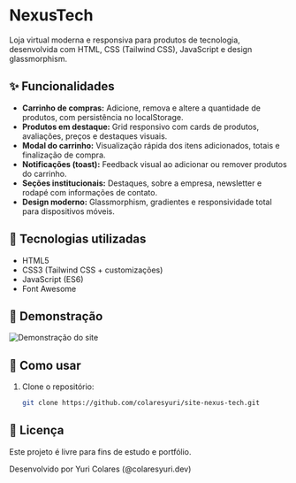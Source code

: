 # NexusTech

Loja virtual moderna e responsiva para produtos de tecnologia, desenvolvida com HTML, CSS (Tailwind CSS), JavaScript e design glassmorphism.

## ✨ Funcionalidades

- **Carrinho de compras:** Adicione, remova e altere a quantidade de produtos, com persistência no localStorage.
- **Produtos em destaque:** Grid responsivo com cards de produtos, avaliações, preços e destaques visuais.
- **Modal do carrinho:** Visualização rápida dos itens adicionados, totais e finalização de compra.
- **Notificações (toast):** Feedback visual ao adicionar ou remover produtos do carrinho.
- **Seções institucionais:** Destaques, sobre a empresa, newsletter e rodapé com informações de contato.
- **Design moderno:** Glassmorphism, gradientes e responsividade total para dispositivos móveis.

## 🚀 Tecnologias utilizadas

- HTML5
- CSS3 (Tailwind CSS + customizações)
- JavaScript (ES6)
- Font Awesome

## 📸 Demonstração

![Demonstração do site](./imagem/nexus-tech.gif.gif)

## 📂 Como usar

1. Clone o repositório:
   ```sh
   git clone https://github.com/colaresyuri/site-nexus-tech.git

## 📄 Licença

Este projeto é livre para fins de estudo e portfólio.

Desenvolvido por Yuri Colares (@colaresyuri.dev)
